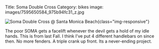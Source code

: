 Title: Soma Double Cross
Category: bikes
image: images/7595650584_975b94fc31_z.jpg

![Soma Double Cross @ Santa Monica Beach](images/7595650584_975b94fc31_z.jpg){class="img-responsive"}

The poor SOMA gets a facelift whenever the devil gets a hold of my idle hands. This is from last Fall. I think I've put 4 different handlebars on since then. No more fenders. A triple crank up front. Its a never-ending project.